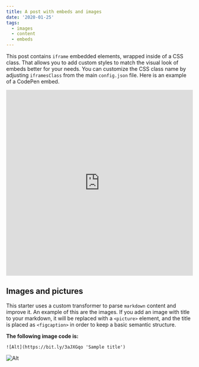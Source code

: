 ```yaml
---
title: A post with embeds and images
date: '2020-01-25'
tags:
  - images
  - content
  - embeds
---
```


This post contains `iframe` embedded elements, wrapped inside of a CSS class. That allows you to add custom styles to match the visual look of embeds better for your needs. You can customize the CSS class name by adjusting `iframesClass` from the main `config.json` file. Here is an example of a CodePen embed.

<iframe height="500" style="width: 100%;" scrolling="no" title="Border Radius Morphing" src="https://codepen.io/equinusocio/embed/jezBdZ?height=300&theme-id=10535&default-tab=css,result" frameborder="no" allowtransparency="true" allowfullscreen="true">
  See the Pen <a href='https://codepen.io/equinusocio/pen/jezBdZ'>Border Radius Morphing</a> by Mattia Astorino
  (<a href='https://codepen.io/equinusocio'>@equinusocio</a>) on <a href='https://codepen.io'>CodePen</a>.
</iframe>

## Images and pictures

This starter uses a custom transformer to parse `markdown` content and improve it. An example of this are the images. If you add an image with title to your markdown, it will be replaced with a `<picture>` element, and the title is placed as `<figcaption>` in order to keep a basic semantic structure.

**The following image code is:**

`![Alt](https://bit.ly/3aJXGqo 'Sample title')`

![Alt](https://bit.ly/3aJXGqo 'Sample title')
